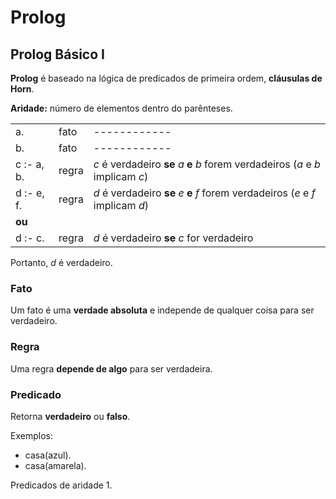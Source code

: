 # Prolog

## Prolog Básico I

**Prolog** é baseado na lógica de predicados de primeira ordem, **cláusulas de Horn**.

**Aridade:** número de elementos dentro do parênteses.

|            |       |            |
|------------|-------|------------|
| a.         | fato  |------------|
| b.         | fato  |------------|
| c :- a, b. | regra | *c* é verdadeiro **se** *a* **e** *b* forem verdadeiros (*a* e *b* implicam *c*) | 
| d :- e, f. | regra | *d* é verdadeiro **se** *e* **e** *f* forem verdadeiros (*e* e *f* implicam *d*) |
|            **ou**
| d :- c.    | regra | *d* é verdadeiro  **se** *c* for verdadeiro |

Portanto, *d* é verdadeiro.

### Fato

Um fato é uma **verdade absoluta** e independe de qualquer coisa para ser verdadeiro.

### Regra

Uma regra **depende de algo** para ser verdadeira.

### Predicado

Retorna **verdadeiro** ou **falso**.

Exemplos:

- casa(azul).
- casa(amarela).

Predicados de aridade 1.
